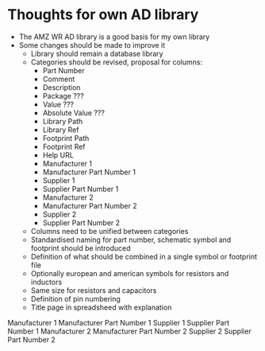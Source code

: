 Thoughts for own AD library
===========================

* The AMZ WR AD library is a good basis for my own library
* Some changes should be made to improve it
    * Library should remain a database library
    * Categories should be revised, proposal for columns: 
        * Part Number
        * Comment
        * Description
        * Package ???
        * Value ???
        * Absolute Value ???
        * Library Path
        * Library Ref
        * Footprint Path
        * Footprint Ref
        * Help URL
        * Manufacturer 1
        * Manufacturer Part Number 1
        * Supplier 1
        * Supplier Part Number 1
        * Manufacturer 2
        * Manufacturer Part Number 2
        * Supplier 2
        * Supplier Part Number 2
    * Columns need to be unified between categories
    * Standardised naming for part number, schematic symbol and footprint should be introduced
    * Definition of what should be combined in a single symbol or footprint file
    * Optionally european and american symbols for resistors and inductors
    * Same size for resistors and capacitors
    * Definition of pin numbering
    * Title page in spreadsheed with explanation


Manufacturer 1
Manufacturer Part Number 1
Supplier 1
Supplier Part Number 1
Manufacturer 2
Manufacturer Part Number 2
Supplier 2
Supplier Part Number 2
